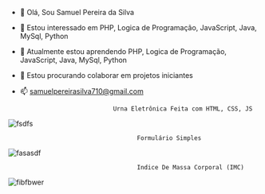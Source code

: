 - 👋 Olá, Sou Samuel Pereira da Silva
- 👀 Estou interessado em PHP, Logica de Programação, JavaScript, Java,  MySql, Python
- 🌱 Atualmente estou aprendendo PHP, Logica de Programação, JavaScript, Java,  MySql, Python
- 💞️ Estou procurando colaborar em projetos iniciantes
- 📫 samuelpereirasilva710@gmail.com

                                Urna Eletrônica Feita com HTML, CSS, JS
                                
![fsdfs](https://user-images.githubusercontent.com/90639226/142739786-887c47f6-a0bd-4dd6-a53c-e015e163842c.png)


                                        Formulário Simples 
                                          

![fasasdf](https://user-images.githubusercontent.com/90639226/146659179-16d9bdac-a32c-4a6a-8015-a2b8699a6b26.png)


                                        Indice De Massa Corporal (IMC)
                                        
![fibfbwer](https://user-images.githubusercontent.com/90639226/146091381-040b1cb1-f6df-466d-940e-701c1870fa56.png)








